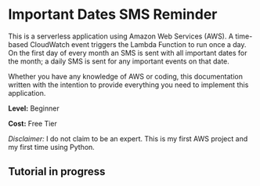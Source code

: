# Important Dates SMS Reminder

This is a serverless application using Amazon Web Services (AWS).  A time-based CloudWatch event triggers the Lambda Function to run once a day.  On the first day of every month an SMS is sent with all important dates for the month; a daily SMS is sent for any important events on that date.

Whether you have any knowledge of AWS or coding, this documentation written with the intention to provide everything you need to implement this application.

**Level:** Beginner

**Cost:** Free Tier

*Disclaimer:* I do not claim to be an expert. This is my first AWS project and my first time using Python.



## Tutorial in progress
